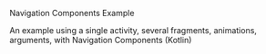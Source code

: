 Navigation Components Example

An example using a single activity, several fragments, animations, arguments, with Navigation Components (Kotlin)



